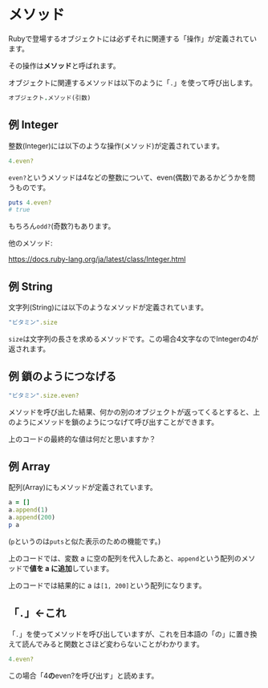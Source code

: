# メソッド

Rubyで登場するオブジェクトには必ずそれに関連する「操作」が定義されています。

その操作は**メソッド**と呼ばれます。

オブジェクトに関連するメソッドは以下のように「`.`」を使って呼び出します。

```ruby
オブジェクト.メソッド(引数)
```

## 例 Integer

整数(Integer)には以下のような操作(メソッド)が定義されています。

```ruby
4.even?
```

`even?`というメソッドは4などの整数について、even(偶数)であるかどうかを問うものです。

```ruby
puts 4.even?
# true
```

もちろん`odd?`(奇数?)もあります。

他のメソッド:

https://docs.ruby-lang.org/ja/latest/class/Integer.html

## 例 String

文字列(String)には以下のようなメソッドが定義されています。

```ruby
"ビタミン".size
```

`size`は文字列の長さを求めるメソッドです。この場合4文字なのでIntegerの4が返されます。

## 例 鎖のようにつなげる

```ruby
"ビタミン".size.even?
```

メソッドを呼び出した結果、何かの別のオブジェクトが返ってくるとすると、上のようにメソッドを鎖のようにつなげて呼び出すことができます。

上のコードの最終的な値は何だと思いますか？

## 例 Array

配列(Array)にもメソッドが定義されています。

```ruby
a = []
a.append(1)
a.append(200)
p a
```

(`p`というのは`puts`と似た表示のための機能です。)

上のコードでは、変数 a に空の配列を代入したあと、`append`という配列のメソッドで**値を a に追加**しています。

上のコードでは結果的に a は`[1, 200]`という配列になります。

## 「`.`」←これ

「`.`」を使ってメソッドを呼び出していますが、これを日本語の「の」に置き換えて読んでみると関数とさほど変わらないことがわかります。

```ruby
4.even?
```

この場合「4**の**even?を呼び出す」と読めます。
